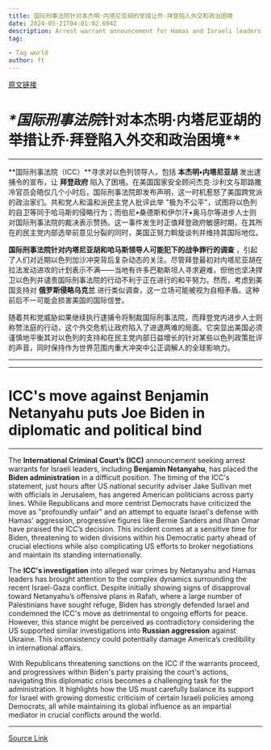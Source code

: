 ```yaml
---
title: 国际刑事法院针对本杰明·内塔尼亚胡的举措让乔·拜登陷入外交和政治困境
date: 2024-05-21T04:01:02.694Z
description: Arrest warrant announcement for Hamas and Israeli leaders for alleged war crimes sparks anger in US
tag: 

- Tag world
author: ft
---
```


[原文链接](https://ft.com/content/6b890501-5e0d-43bd-b649-5c0de810a66b)

# *\*国际刑事法院*针对本杰明·内塔尼亚胡的举措让乔·拜登陷入外交和政治困境** 

---
**国际刑事法院（ICC）**寻求对以色列领导人，包括 **本杰明•内塔尼亚胡** 发出逮捕令的宣布，让 **拜登政府** 陷入了困境。在美国国家安全顾问杰克·沙利文与耶路撒冷官员会晤仅几个小时后，国际刑事法院即发布声明，这一时机惹怒了美国跨党派的政治家们。共和党人和温和派民主党人批评此举 "极为不公平"，试图将以色列的自卫等同于哈马斯的侵略行为；而伯尼•桑德斯和伊尔汗•奥马尔等进步人士则对国际刑事法院的裁决表示赞扬。这一事件发生时正值拜登政府敏感时期，在其所在的民主党内部选举前意见分裂的同时，美国正努力斡旋谈判并维持其国际地位。 

**国际刑事法院针对内塔尼亚胡和哈马斯领导人可能犯下的战争罪行的调查** ，引起了人们对近期以色列加沙冲突背后复杂动态的关注。尽管拜登最初对内塔尼亚胡在拉法发动进攻的计划表示不满——当地有许多巴勒斯坦人寻求避难，但他也坚决捍卫以色列并谴责国际刑事法院的行动不利于正在进行的和平努力。然而，考虑到美国支持对 **俄罗斯侵略乌克兰** 进行类似调查，这一立场可能被视为自相矛盾。这种前后不一可能会损害美国的国际信誉。 

随着共和党威胁如果继续执行逮捕令将制裁国际刑事法院，而拜登党内进步人士则称赞法庭的行动，这个外交危机让政府陷入了进退两难的局面。它突显出美国必须谨慎地平衡其对以色列的支持和在民主党内部日益增长的针对某些以色列政策批评的声音，同时保持作为世界范围内重大冲突中公正调解人的全球影响力。 

 ---

---

# **ICC's move against Benjamin Netanyahu puts Joe Biden in diplomatic and political bind** 

---
The **International Criminal Court’s (ICC)** announcement seeking arrest warrants for Israeli leaders, including **Benjamin Netanyahu**, has placed the **Biden administration** in a difficult position. The timing of the ICC's statement, just hours after US national security adviser Jake Sullivan met with officials in Jerusalem, has angered American politicians across party lines. While Republicans and more centrist Democrats have criticized the move as "profoundly unfair" and an attempt to equate Israel's defense with Hamas' aggression, progressive figures like Bernie Sanders and Ilhan Omar have praised the ICC’s decision. This incident comes at a sensitive time for Biden, threatening to widen divisions within his Democratic party ahead of crucial elections while also complicating US efforts to broker negotiations and maintain its standing internationally. 

The **ICC's investigation** into alleged war crimes by Netanyahu and Hamas leaders has brought attention to the complex dynamics surrounding the recent Israel-Gaza conflict. Despite initially showing signs of disapproval toward Netanyahu’s offensive plans in Rafah, where a large number of Palestinians have sought refuge, Biden has strongly defended Israel and condemned the ICC's move as detrimental to ongoing efforts for peace. However, this stance might be perceived as contradictory considering the US supported similar investigations into **Russian aggression** against Ukraine. This inconsistency could potentially damage America’s credibility in international affairs. 

With Republicans threatening sanctions on the ICC if the warrants proceed, and progressives within Biden's party praising the court's actions, navigating this diplomatic crisis becomes a challenging task for the administration. It highlights how the US must carefully balance its support for Israel with growing domestic criticism of certain Israeli policies among Democrats, all while maintaining its global influence as an impartial mediator in crucial conflicts around the world. 

---

[Source Link](https://ft.com/content/6b890501-5e0d-43bd-b649-5c0de810a66b)

